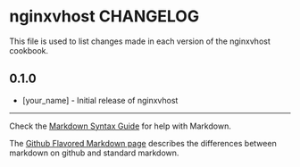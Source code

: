 nginxvhost CHANGELOG
====================

This file is used to list changes made in each version of the nginxvhost cookbook.

0.1.0
-----
- [your_name] - Initial release of nginxvhost

- - -
Check the [Markdown Syntax Guide](http://daringfireball.net/projects/markdown/syntax) for help with Markdown.

The [Github Flavored Markdown page](http://github.github.com/github-flavored-markdown/) describes the differences between markdown on github and standard markdown.
